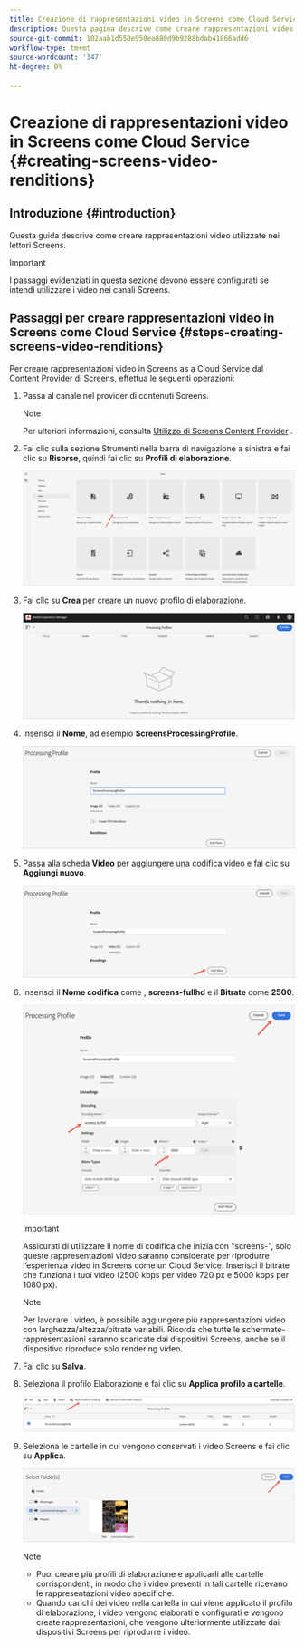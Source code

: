 ```yaml
---
title: Creazione di rappresentazioni video in Screens come Cloud Service
description: Questa pagina descrive come creare rappresentazioni video in Screens come Cloud Service.
source-git-commit: 102aab1d550e950ea880d9b9288bdab41866add6
workflow-type: tm+mt
source-wordcount: '347'
ht-degree: 0%

---
```



# Creazione di rappresentazioni video in Screens come Cloud Service {#creating-screens-video-renditions}

## Introduzione {#introduction}

Questa guida descrive come creare rappresentazioni video utilizzate nei lettori Screens.

>[!IMPORTANT]
>I passaggi evidenziati in questa sezione devono essere configurati se intendi utilizzare i video nei canali Screens.

## Passaggi per creare rappresentazioni video in Screens come Cloud Service {#steps-creating-screens-video-renditions}

Per creare rappresentazioni video in Screens as a Cloud Service dal Content Provider di Screens, effettua le seguenti operazioni:

1. Passa al canale nel provider di contenuti Screens.

   >[!NOTE]
   >Per ulteriori informazioni, consulta [Utilizzo di Screens Content Provider](https://experienceleague.adobe.com/docs/experience-manager-cloud-service/screens-as-cloud-service/configure-screens-cloud/using-screens-content-provider.html?lang=en#screens-content-provider) .

1. Fai clic sulla sezione Strumenti nella barra di navigazione a sinistra e fai clic su **Risorse**, quindi fai clic su **Profili di elaborazione**.

   ![](/help/screens-cloud/assets/configure/screens-cp-3.png)

1. Fai clic su **Crea** per creare un nuovo profilo di elaborazione.

   ![](/help/screens-cloud/assets/configure/screens-video-2.png)

1. Inserisci il **Nome**, ad esempio **ScreensProcessingProfile**.

   ![](/help/screens-cloud/assets/configure/screens-video-3.png)

1. Passa alla scheda **Video** per aggiungere una codifica video e fai clic su **Aggiungi nuovo**.

   ![](/help/screens-cloud/assets/configure/screens-video-4a.png)

1. Inserisci il **Nome codifica** come , **screens-fullhd** e il **Bitrate** come **2500**.

   ![](/help/screens-cloud/assets/configure/screens-video-4.png)

   >[!IMPORTANT]
   >Assicurati di utilizzare il nome di codifica che inizia con &quot;screens-&quot;, solo queste rappresentazioni video saranno considerate per riprodurre l’esperienza video in Screens come un Cloud Service. Inserisci il bitrate che funziona i tuoi video (2500 kbps per video 720 px e 5000 kbps per 1080 px).

   >[!NOTE]
   >Per lavorare i video, è possibile aggiungere più rappresentazioni video con larghezza/altezza/bitrate variabili. Ricorda che tutte le schermate- rappresentazioni saranno scaricate dai dispositivi Screens, anche se il dispositivo riproduce solo rendering video.

1. Fai clic su **Salva**.

1. Seleziona il profilo Elaborazione e fai clic su **Applica profilo a cartelle**.

   ![](/help/screens-cloud/assets/configure/screens-video-5.png)

1. Seleziona le cartelle in cui vengono conservati i video Screens e fai clic su **Applica**.

   ![](/help/screens-cloud/assets/configure/screens-video-6.png)

   >[!NOTE]
   >* Puoi creare più profili di elaborazione e applicarli alle cartelle corrispondenti, in modo che i video presenti in tali cartelle ricevano le rappresentazioni video specifiche.
   >* Quando carichi dei video nella cartella in cui viene applicato il profilo di elaborazione, i video vengono elaborati e configurati e vengono create rappresentazioni, che vengono ulteriormente utilizzate dai dispositivi Screens per riprodurre i video.


